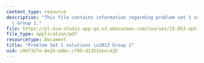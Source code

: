 ```yaml
---
content_type: resource
description: "This file contains information regarding problem set 1 solutions \u2013\
  \ Group 1."
file: https://ol-ocw-studio-app-qa.s3.amazonaws.com/courses/15-053-optimization-methods-in-management-science-spring-2013/c9d7327e8e2be0bccf05d13532eec42b_MIT15_053S13_ps1-1sol.pdf
file_type: application/pdf
resourcetype: Document
title: "Problem Set 1 solutions \u2013 Group 1"
uid: c9d7327e-8e2b-e0bc-cf05-d13532eec42b
---
```

